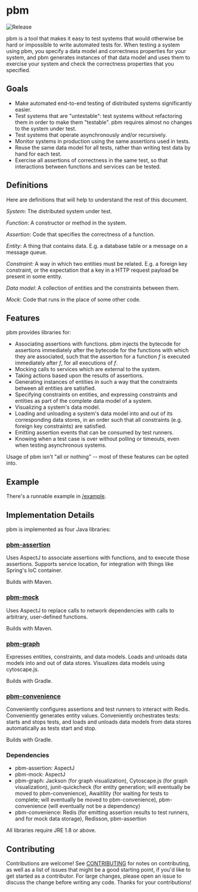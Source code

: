 # pbm

![Release](https://github.com/tomakita/pbm/workflows/Release/badge.svg)

pbm is a tool that makes it easy to test systems that would otherwise be hard or impossible to write automated tests for.  When testing a system using pbm, you specify a data model and correctness properties for your system, and pbm generates instances of that data model and uses them to exercise your system and check the correctness properties that you specified.

## Goals

- Make automated end-to-end testing of distributed systems significantly easier.
- Test systems that are "untestable": test systems without refactoring them in order to make them "testable".  pbm requires almost no changes to the system under test.
- Test systems that operate asynchronously and/or recursively.
- Monitor systems in production using the same assertions used in tests.
- Reuse the same data model for all tests, rather than writing test data by hand for each test.
- Exercise all assertions of correctness in the same test, so that interactions between functions and services can be tested.

## Definitions

Here are definitions that will help to understand the rest of this document.

*System*: The distributed system under test. 

*Function*: A constructor or method in the system.

*Assertion*: Code that specifies the correctness of a function.

*Entity*: A thing that contains data.  E.g. a database table or a message on a message queue.

*Constraint*: A way in which two entities must be related.  E.g. a foreign key constraint, or the expectation that a key in a HTTP request payload be present in some entity.

*Data model*: A collection of entities and the constraints between them.

*Mock*: Code that runs in the place of some other code.

## Features

pbm provides libraries for:

- Associating assertions with functions.  pbm injects the bytecode for assertions immediately after the bytecode for the functions with which they are associated, such that the assertion for a function *f* is executed immediately after *f*, for all executions of *f*.
- Mocking calls to services which are external to the system.
- Taking actions based upon the results of assertions.
- Generating instances of entities in such a way that the constraints between all entities are satisfied.
- Specifying constraints on entities, and expressing constraints and entities as part of the complete data model of a system.
- Visualizing a system's data model.
- Loading and unloading a system's data model into and out of its corresponding data stores, in an order such that all constraints (e.g. foreign key constraints) are satisfied.
- Emitting assertion events that can be consumed by test runners.
- Knowing when a test case is over without polling or timeouts, even when testing asynchronous systems.

Usage of pbm isn't "all or nothing" -- most of these features can be opted into.

## Example

There's a runnable example in [/example](https://github.com/tomakita/pbm/tree/master/example#example).

## Implementation Details

pbm is implemented as four Java libraries:

### [pbm-assertion](https://github.com/tomakita/pbm/tree/master/pbm/assertion#pbm-assertion)

Uses AspectJ to associate assertions with functions, and to execute those assertions.  Supports service location, for integration with things like Spring's IoC container.

Builds with Maven.

### [pbm-mock](https://github.com/tomakita/pbm/tree/master/pbm/mock#pbm-mock)

Uses AspectJ to replace calls to network dependencies with calls to arbitrary, user-defined functions.

Builds with Maven.

### [pbm-graph](https://github.com/tomakita/pbm/tree/master/pbm/graph#pbm-graph)

Expresses entities, constraints, and data models.  Loads and unloads data models into and out of data stores.  Visualizes data models using cytoscape.js.

Builds with Gradle.

### [pbm-convenience](https://github.com/tomakita/pbm/tree/master/pbm/convenience#pbm-convenience)

Conveniently configures assertions and test runners to interact with Redis.  Conveniently generates entity values.  Conveniently orchestrates tests: starts and stops tests, and loads and unloads data models from data stores automatically as tests start and stop.

Builds with Gradle.

### Dependencies

- pbm-assertion: AspectJ
- pbm-mock: AspectJ
- pbm-graph: Jackson (for graph visualization), Cytoscape.js (for graph visualization), junit-quickcheck (for entity generation; will eventually be moved to pbm-convenience), Awaitility (for waiting for tests to complete; will eventually be moved to pbm-convenience), pbm-convenience (will eventually not be a dependency)
- pbm-convenience: Redis (for emitting assertion results to test runners, and for mock data storage), Redisson, pbm-assertion

All libraries require JRE 1.8 or above.

## Contributing

Contributions are welcome!  See [CONTRIBUTING](https://github.com/tomakita/pbm/blob/master/CONTRIBUTING.md) for notes on contributing, as well as a list of issues that might be a good starting point, if you'd like to get started as a contributor.  For large changes, please open an issue to discuss the change before writing any code.  Thanks for your contributions!